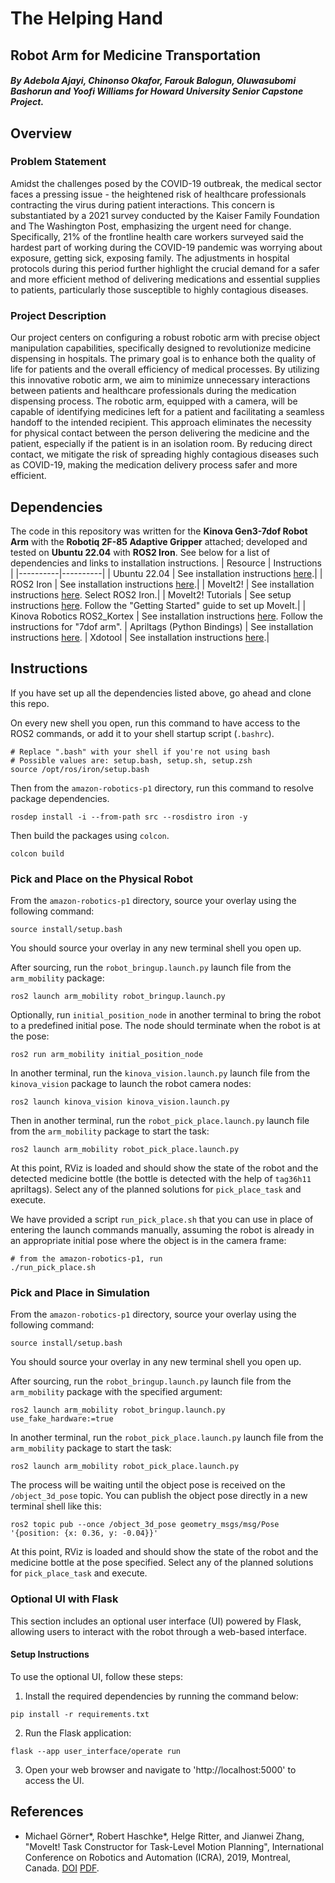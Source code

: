 # The Helping Hand
## Robot Arm for Medicine Transportation

##### By Adebola Ajayi, Chinonso Okafor, Farouk Balogun, Oluwasubomi Bashorun and Yoofi Williams for Howard University Senior Capstone Project.

## Overview
### Problem Statement
Amidst the challenges posed by the COVID-19 outbreak, the medical sector faces a pressing issue - the heightened risk of healthcare professionals contracting the virus during patient interactions. This concern is substantiated by a 2021 survey conducted by the Kaiser Family Foundation and The Washington Post, emphasizing the urgent need for change.
Specifically, 21% of the frontline health care workers surveyed said the hardest part of working during the COVID-19 pandemic was worrying about exposure, getting sick, exposing family. The adjustments in hospital protocols during this period further highlight the crucial demand for a safer and more efficient method of delivering medications and essential supplies to patients, particularly those susceptible to highly contagious diseases.



### Project Description
Our project centers on configuring a robust robotic arm with precise object manipulation capabilities, specifically designed to revolutionize medicine dispensing in hospitals. The primary goal is to enhance both the quality of life for patients and the overall efficiency of medical processes. By utilizing this innovative robotic arm, we aim to minimize unnecessary interactions between patients and healthcare professionals during the medication dispensing process.
The robotic arm, equipped with a camera, will be capable of identifying medicines left for a patient and facilitating a seamless handoff to the intended recipient. This approach eliminates the necessity for physical contact between the person delivering the medicine and the patient, especially if the patient is in an isolation room. By reducing direct contact, we mitigate the risk of spreading highly contagious diseases such as COVID-19, making the medication delivery process safer and more efficient.


## Dependencies
The code in this repository was written for the **Kinova Gen3-7dof Robot Arm** with the **Robotiq 2F-85 Adaptive Gripper** attached; developed and tested on **Ubuntu 22.04** with **ROS2 Iron**. See below for a list of dependencies and links to installation instructions.
| Resource | Instructions |
|----------|----------|
| Ubuntu 22.04 | See installation instructions [here](https://releases.ubuntu.com/jammy/).|
| ROS2 Iron | See installation instructions [here](https://docs.ros.org/en/iron/Installation/Ubuntu-Install-Debians.html).|
| MoveIt2! | See installation instructions [here](https://moveit.ros.org/install-moveit2/binary/). Select ROS2 Iron.|
| MoveIt2! Tutorials | See setup instructions [here](https://moveit.picknik.ai/main/doc/tutorials/getting_started/getting_started.html). Follow the "Getting Started" guide to set up MoveIt.|
| Kinova Robotics ROS2_Kortex | See installation instructions [here](https://github.com/Kinovarobotics/ros2_kortex). Follow the instructions for "7dof arm".
| Apriltags (Python Bindings) | See installation instructions [here](https://github.com/duckietown/lib-dt-apriltags#installation).
| Xdotool | See installation instructions [here](https://github.com/jordansissel/xdotool).|



## Instructions
If you have set up all the dependencies listed above, go ahead and clone this repo.

On every new shell you open, run this command to have access to the ROS2 commands, or add it to your shell startup script (`.bashrc`).
```
# Replace ".bash" with your shell if you're not using bash
# Possible values are: setup.bash, setup.sh, setup.zsh
source /opt/ros/iron/setup.bash 
```

Then from the `amazon-robotics-p1` directory, run this command to resolve package dependencies.
```
rosdep install -i --from-path src --rosdistro iron -y
```

Then build the packages using `colcon`.
```
colcon build
```

### Pick and Place on the Physical Robot
From the `amazon-robotics-p1` directory, source your overlay using the following command:
```
source install/setup.bash
```
You should source your overlay in any new terminal shell you open up.

After sourcing, run the `robot_bringup.launch.py` launch file from the `arm_mobility` package:
```
ros2 launch arm_mobility robot_bringup.launch.py
```

Optionally, run `initial_position_node` in another terminal to bring the robot to a predefined initial pose. The node should terminate when the robot is at the pose:
```
ros2 run arm_mobility initial_position_node
```

In another terminal, run the `kinova_vision.launch.py` launch file from the `kinova_vision` package to launch the robot camera nodes:
```
ros2 launch kinova_vision kinova_vision.launch.py
```

Then in another terminal, run the `robot_pick_place.launch.py` launch file from the `arm_mobility` package to start the task:
```
ros2 launch arm_mobility robot_pick_place.launch.py
```

At this point, RViz is loaded and should show the state of the robot and the detected medicine bottle (the bottle is detected with the help of `tag36h11` apriltags). Select any of the planned solutions for `pick_place_task` and execute.

We have provided a script `run_pick_place.sh` that you can use in place of entering the launch commands manually, assuming the robot is already in an appropriate initial pose where the object is in the camera frame:
```
# from the amazon-robotics-p1, run
./run_pick_place.sh
```

### Pick and Place in Simulation
From the `amazon-robotics-p1` directory, source your overlay using the following command:
```
source install/setup.bash
```
You should source your overlay in any new terminal shell you open up.

After sourcing, run the `robot_bringup.launch.py` launch file from the `arm_mobility` package with the specified argument:
```
ros2 launch arm_mobility robot_bringup.launch.py use_fake_hardware:=true
```

In another terminal, run the `robot_pick_place.launch.py` launch file from the `arm_mobility` package to start the task:
```
ros2 launch arm_mobility robot_pick_place.launch.py
```

The process will be waiting until the object pose is received on the `/object_3d_pose` topic. You can publish the object pose directly in a new terminal shell like this:
```
ros2 topic pub --once /object_3d_pose geometry_msgs/msg/Pose '{position: {x: 0.36, y: -0.04}}'
```

At this point, RViz is loaded and should show the state of the robot and the medicine bottle at the pose specified. Select any of the planned solutions for `pick_place_task` and execute.


### Optional UI with Flask
This section includes an optional user interface (UI) powered by Flask, allowing users to interact with the robot through a web-based interface.

#### Setup Instructions
To use the optional UI, follow these steps:

1. Install the required dependencies by running the command below:
```
pip install -r requirements.txt
```

2. Run the Flask application:
```
flask --app user_interface/operate run
```

3. Open your web browser and navigate to 'http://localhost:5000' to access the UI.


## References
- Michael Görner*, Robert Haschke*, Helge Ritter, and Jianwei Zhang, "MoveIt! Task Constructor for Task-Level Motion Planning", International Conference on Robotics and Automation (ICRA), 2019, Montreal, Canada.  [DOI](https://doi.org/10.1109/ICRA.2019.8793898) [PDF](https://pub.uni-bielefeld.de/download/2918864/2933599/paper.pdf).